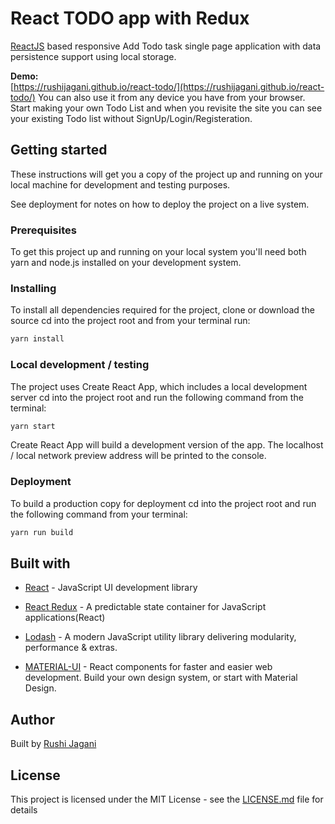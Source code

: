 # React TODO app with Redux
[ReactJS](https://reactjs.org/) based responsive Add Todo task single page application with data persistence support using local storage.

**Demo:**  
[https://rushijagani.github.io/react-todo/](https://rushijagani.github.io/react-todo/)
You can also use it from any device you have from your browser.
Start making your own Todo List and when you revisite the site you can see your existing Todo list without SignUp/Login/Registeration.

## Getting started

These instructions will get you a copy of the project up and running on your local machine for development and testing purposes. 

See deployment for notes on how to deploy the project on a live system.
### Prerequisites
To get this project up and running on your local system you'll need both yarn and node.js installed on your development system.

### Installing
To install all dependencies required for the project, clone or download the source cd into the project root and from your terminal run:
```bash
yarn install
```

### Local development / testing
The project uses Create React App, which includes a local development server cd into the project root and run the following command from the terminal:
```bash
yarn start
```

Create React App will build a development version of the app. The localhost / local network preview address will be printed to the console.

### Deployment
To build a production copy for deployment cd into the project root and run the following command from your terminal:
```bash
yarn run build
```

## Built with
- [React](https://reactjs.org/) - JavaScript UI development library
- [React Redux](https://react-redux.js.org/) - A predictable state container for JavaScript applications(React)
- [Lodash](https://lodash.com/) - A modern JavaScript utility library delivering modularity, performance & extras.

- [MATERIAL-UI](https://material-ui.com/) - React components for faster and easier web development. Build your own design system, or start with Material Design.

## Author
Built by [Rushi Jagani](http://rushijagani.github.io/)

## License
This project is licensed under the MIT License - see the [LICENSE.md](https://github.com/rushijagani/react-todo/blob/master/license.txt) file for details
